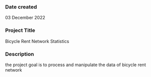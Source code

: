 
### Date created
03 December 2022

### Project Title
Bicycle Rent Network Statistics

### Description
the project goal is to process and manipulate the data of bicycle rent network